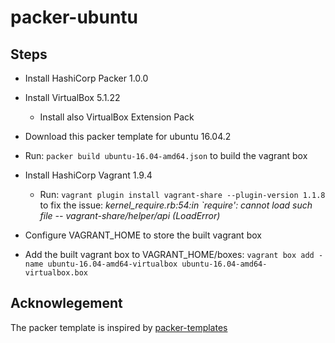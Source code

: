 # packer-ubuntu

## Steps

- Install HashiCorp Packer 1.0.0
- Install VirtualBox 5.1.22
  - Install also VirtualBox Extension Pack

- Download this packer template for ubuntu 16.04.2
- Run: `packer build ubuntu-16.04-amd64.json` to build the vagrant box

- Install HashiCorp Vagrant 1.9.4
  - Run: `vagrant plugin install vagrant-share --plugin-version 1.1.8`
    to fix the issue: _kernel\_require.rb:54:in `require': cannot load such file -- vagrant-share/helper/api (LoadError)_

- Configure VAGRANT_HOME to store the built vagrant box
- Add the built vagrant box to VAGRANT_HOME/boxes:
  `vagrant box add -name ubuntu-16.04-amd64-virtualbox ubuntu-16.04-amd64-virtualbox.box`

## Acknowlegement
The packer template is inspired by [packer-templates](https://github.com/kaorimatz/packer-templates)


